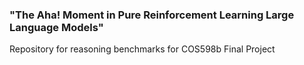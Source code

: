 ### "The Aha! Moment in Pure Reinforcement Learning Large Language Models"

Repository for reasoning benchmarks for COS598b Final Project
